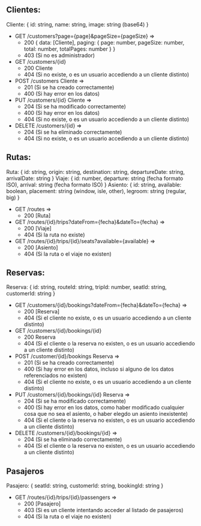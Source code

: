 ## Clientes:

Cliente: { id: string, name: string, image: string (base64) }

* GET /customers?page={page}&pageSize={pageSize} => 
    * 200 { data: [Cliente], paging: { page: number, pageSize: number, total: number, totalPages: number } }
    * 403 (Si no es administrador)
* GET /customers/{id} 
    * 200 Cliente
    * 404 (Si no existe, o es un usuario accediendo a un cliente distinto)
* POST /customers Cliente => 
    * 201 (Si se ha creado correctamente)
    * 400 (Si hay error en los datos)
* PUT /customers/{id} Cliente =>
    * 204 (Si se ha modificado correctamente)
    * 400 (Si hay error en los datos)
    * 404 (Si no existe, o es un usuario accediendo a un cliente distinto)
* DELETE /customers/{id} => 
    * 204 (Si se ha eliminado correctamente)
    * 404 (Si no existe, o es un usuario accediendo a un cliente distinto)

## Rutas:

Ruta: { id: string, origin: string, destination: string, departureDate: string, arrivalDate: string }
Viaje: { id: number, departure: string (fecha formato ISO), arrival: string (fecha formato ISO) }
Asiento: { id: string, available: boolean, placement: string (window, isle, other), legroom: string (regular, big) }

* GET /routes => 
    * 200 [Ruta]
* GET /routes/{id}/trips?dateFrom={fecha}&dateTo={fecha} => 
    * 200 [Viaje]
    * 404 (Si la ruta no existe)
* GET /routes/{id}/trips/{id}/seats?available={available} =>
    * 200 [Asiento]
    * 404 (Si la ruta o el viaje no existen)

## Reservas:

Reserva: { id: string, routeId: string, tripId: number, seatId: string, customerId: string }

* GET /customers/{id}/bookings?dateFrom={fecha}&dateTo={fecha} =>
    * 200 [Reserva]
    * 404 (Si el cliente no existe, o es un usuario accediendo a un cliente distinto)
* GET /customers/{id}/bookings/{id}
    * 200 Reserva
    * 404 (Si el cliente o la reserva no existen, o es un usuario accediendo a un cliente distinto)
* POST /customer/{id}/bookings Reserva =>
    * 201 (Si se ha creado correctamente)
    * 400 (Si hay error en los datos, incluso si alguno de los datos referenciados no existen)
    * 404 (Si el cliente no existe, o es un usuario accediendo a un cliente distinto)
* PUT /customers/{id}/bookings/{id} Reserva =>
    * 204 (Si se ha modificado correctamente)
    * 400 (Si hay error en los datos, como haber modificado cualquier cosa que no sea el asiento, o haber elegdo un asiento inexistente)
    * 404 (Si el cliente o la reserva no existen, o es un usuario accediendo a un cliente distinto)
* DELETE /customers/{id}/bookings/{id} => 
    * 204 (Si se ha eliminado correctamente)
    * 404 (Si el cliente o la reserva no existen, o es un usuario accediendo a un cliente distinto)

## Pasajeros

Pasajero: { seatId: string, customerId: string, bookingId: string }

* GET /routes/{id}/trips/{id}/passengers =>
    * 200 [Pasajero]
    * 403 (Si es un cliente intentando acceder al listado de pasajeros)
    * 404 (Si la ruta o el viaje no existen)